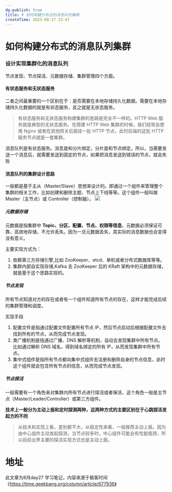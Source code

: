 ```yaml
---
dg-publish: true
title: # 如何构建分布式的消息队列集群
createTime: 2023-08-27 23:47  
---
```


# 如何构建分布式的消息队列集群


### 设计实现集群化的消息队列

节点发现、节点探活、元数据存储、集群管理四个方面。

#### 有状态服务和无状态服务
二者之间最重要的一个区别在于：是否需要在本地存储持久化数据。需要在本地存储持久化数据的就是有状态服务，反之就是无状态服务。

> 有状态服务和无状态服务构建集群的思路是完全不一样的。HTTP Web 服务就是典型的无状态服务。在搭建 HTTP Web 集群的时候，我们经常会使用 Nginx 或者在其他网关后面挂一批 HTTP 节点，此时后端的这批 HTTP 服务节点就是一套集群。

消息队列是有状态服务。消息是和分片绑定，分片是和节点绑定。所以，当需要发送一个消息后，就需要发送到固定的节点，如果把消息发送到错误的节点，就会失败

#### 消息队列的集群设计思路

一般都是基于主从（Master/Slave）思想来设计的。即通过一个组件来管理整个集群的相关工作，比如创建和删除主题、节点上下线等等。这个组件一般叫做 Master（主节点）或 Controller（控制器）。
![](https://static001.geekbang.org/resource/image/ee/de/ee8db4ceda999771fd0d89d0805626de.jpg?wh=10666x4801)


##### 元数据存储

元数据是指集群中 **Topic、分区、配置、节点、权限等信息**。元数据必须保证可靠、高效地存储，不允许丢失。因为一旦元数据丢失，其实际的消息数据也会变得没有意义。

主要实现方式为：

1. 依赖第三方存储引擎,比如 ZooKeeper、etcd、单机或者分布式数据库等等。
2. 集群内部自实现存储,Kafka 去 ZooKeeper 后的 KRaft 架构中的元数据存储，就是基于这个思路实现的。

##### 节点发现
所有节点知道对方的存在或者有一个组件知道所有节点的存在，这样才能完成后续的集群管理和调度。

实现手段
1. 配置文件是指通过配置文件配置所有节点 IP，然后节点启动后根据配置文件去找到所有的节点，从而完成节点发现。
2. 类广播机制是指通过广播、DNS 解析等机制，自动去发现集群中所有节点。比如通过解析 DNS 域名，得到域名绑定的所有 IP，从而发现集群中所有节点。
3. 集中式组件是指所有节点都向集中式组件去注册和删除自身的节点信息，此时这个组件就会包含所有节点的信息，从而完成节点发现。

##### 节点探活
一般需要有一个角色来对集群内所有节点进行探活或者保活，这个角色一般是主节点（Master/Leader/Controller）或第三方组件。

**技术上一般分为主动上报和定时探测两种，这两种方式的主要区别在于心跳探活发起方的不同**

> 从技术和实现上看，差别都不大，从稳定性来看，一般推荐主动上报。因为由中心组件主动发起探测，当节点较多时，中心组件可能会有性能瓶颈，所以目前业界主要的探活实现方式也是主动上报。




# 地址

此文章为8月day27 学习笔记，内容来源于极客时间《https://time.geekbang.org/column/article/677936》